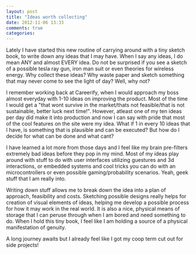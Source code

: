 ```yaml
---
layout: post
title: "Ideas worth collecting"
date: 2012-11-06 13:33
comments: true
categories: 
---
```

<p>Lately I have started this new routine of carrying around with a tiny sketch book, to write down any ideas that I may have. When I say any ideas, I do mean ANY and almost EVERY idea. Do not be surprised if you see a sketch of a possible tesla ray gun, iron man suit or even theories for wireless energy. Why collect these ideas? Why waste paper and sketch something that may never come to&nbsp;see the light of day? Well, why not?</p>
</p>
<p>I remember working back at Careerify, when I would approach my boss almost everyday with 1-10 ideas on improving the product. Most of the time I would get a "that wont survive in the market/thats not feasible/that is not sustainable, better luck next time!". However, atleast one of my ten ideas per day did make it into production and now I can say with pride that most of the cool features on the site were my idea. What if 1 in every 10 ideas that I have, is something that is plausible and can be executed? But how do I decide for what can be done and what cant?&nbsp;</p>
<p>I have learned a lot more from those days and I feel like my brain pre-filters extremely bad ideas before they pop in my mind. Most of my ideas play around with stuff to do with user interfaces utilizing guestures and 3d interactions, or embedded systems and cool tricks you can do with an microcontrollers or even possible gaming/probability scenarios. Yeah, geek stuff that I am really into.</p>
<p>Writing down stuff allows me to break down the idea into a plan of approach, feasibility and costs. Sketching possible designs really helps for creation of visual elements of ideas, helping me develop a possible process for how it may work in the real world. It is also a nice, physical means of storage that I can peruse through when I am bored and need something to do. When I hold this tiny book, I feel like I am holding a source of a physical manifestation of genuity.&nbsp;</p>
<p>A long journey awaits but I already feel like I got my coop term cut out for side projects!</p>
